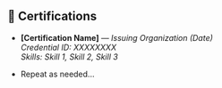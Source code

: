 ## 📜 Certifications

- **[Certification Name]** — *Issuing Organization (Date)*  
  *Credential ID: XXXXXXXX*  
  *Skills: Skill 1, Skill 2, Skill 3*

- Repeat as needed...
